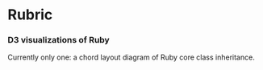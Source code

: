 # Rubric

### D3 visualizations of Ruby

Currently only one: a chord layout diagram of Ruby core class inheritance.